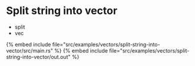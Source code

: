 # Split string into vector

* split
* vec

{% embed include file="src/examples/vectors/split-string-into-vector/src/main.rs" %}
{% embed include file="src/examples/vectors/split-string-into-vector/out.out" %}


